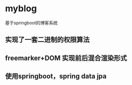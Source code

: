 # myblog
基于springboot的博客系统

## 实现了一套二进制的权限算法
## freemarker+DOM 实现前后混合渲染形式
## 使用springboot，spring data jpa
